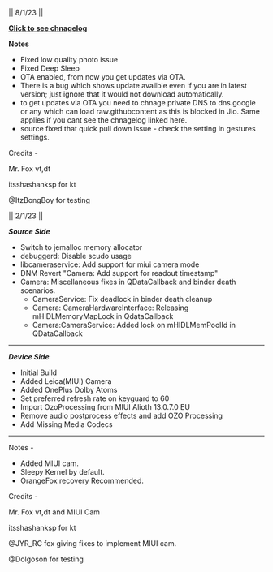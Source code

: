 || 8/1/23 ||

**[Click to see chnagelog](https://raw.githubusercontent.com/bhaskar966/OTA/main/DerpFest/changelog_sweet.txt)**

**Notes**

- Fixed low quality photo issue
- Fixed Deep Sleep
- OTA enabled, from now you get updates via OTA.
- There is a bug which shows update availble even if you are in latest version; just ignore that it would not download automatically.
- to get updates via OTA you need to chnage private DNS to dns.google or any which can load raw.githubcontent as this is blocked in Jio. Same applies if you cant see the chnagelog linked here.
- source fixed that quick pull down issue - check the setting in gestures settings.

Credits -

Mr. Fox vt,dt

itsshashanksp for kt

@ItzBongBoy for testing


|| 2/1/23 ||

***Source Side***
- Switch to jemalloc memory allocator
- debuggerd: Disable scudo usage
- libcameraservice: Add support for miui camera mode
- DNM Revert "Camera: Add support for readout timestamp"
- Camera: Miscellaneous fixes in QDataCallback and binder death scenarios.
  - CameraService: Fix deadlock in binder death cleanup
  - Camera: CameraHardwareInterface: Releasing mHIDLMemoryMapLock in QdataCallback
  - Camera:CameraService: Added lock on mHIDLMemPoolId in QDataCallback
- --

***Device Side***
- Initial Build
- Added Leica(MIUI) Camera
- Added OnePlus Dolby Atoms
- Set preferred refresh rate on keyguard to 60
- Import OzoProcessing from MIUI Alioth 13.0.7.0 EU
- Remove audio postprocess effects and add OZO Processing
- Add Missing Media Codecs
- --


Notes -
- Added MIUI cam.
- Sleepy Kernel by default.
- OrangeFox recovery Recommended.

Credits -

Mr. Fox vt,dt and MIUI Cam

itsshashanksp for kt

@JYR_RC fox giving fixes to implement MIUI cam.

@Dolgoson for testing
